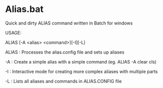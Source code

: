 # Alias.bat

Quick and dirty ALIAS command written in Batch for windows

USAGE:

ALIAS [-A &lt;alias> &lt;command>][-I][-L]

ALIAS   : Processes the alias.config file and sets up aliases

-A      : Create a simple alias with a simple command (eg. ALIAS -A clear cls)

-I      : Interactive mode for creating more complex aliases with multiple parts

-L      : Lists all aliases and commands in ALIAS.CONFIG file
